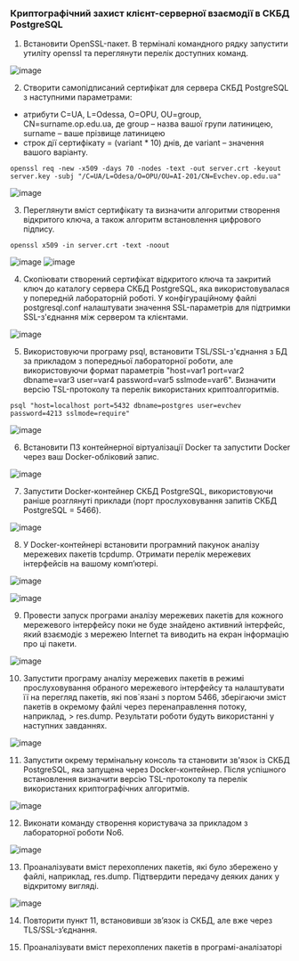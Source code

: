 ### Криптографічний захист клієнт-серверної взаємодії в СКБД PostgreSQL

1. Встановити OpenSSL-пакет. В терміналі командного рядку запустити утиліту openssl та переглянути перелік доступних команд.

![image](https://github.com/user-attachments/assets/61350ba7-8dd7-4831-8aa6-2712d1a8dd34)

2. Створити самопідписаний сертифікат для сервера СКБД PostgreSQL з наступними параметрами:
- атрибути C=UA, L=Odessa, O=OPU, OU=group, CN=surname.op.edu.ua, де group – назва вашої групи латиницею, surname – ваше прізвище латиницею
- строк дії сертифікату = (variant * 10) днів, де variant – значення вашого варіанту.

```
openssl req -new -x509 -days 70 -nodes -text -out server.crt -keyout server.key -subj "/C=UA/L=Odesa/O=OPU/OU=AI-201/CN=Evchev.op.edu.ua"
```

![image](https://github.com/user-attachments/assets/62595d19-b222-4dc7-8fcb-50d885d4b590)

3. Переглянути вміст сертифікату та визначити алгоритми створення відкритого ключа, а також алгоритм встановлення цифрового підпису.

```
openssl x509 -in server.crt -text -noout
```

![image](https://github.com/user-attachments/assets/faaf449f-ae80-4b52-8137-408a73098c0c)
![image](https://github.com/user-attachments/assets/b16e2177-fff9-42d7-acab-578b691ec1fd)

4. Скопіювати створений сертифікат відкритого ключа та закритий ключ до каталогу сервера СКБД PostgreSQL, яка використовувалася у попередній лабораторній роботі. У конфігураційному файлі postgresql.conf налаштувати значення SSL-параметрів для підтримки SSL-з'єднання між сервером та клієнтами.

![image](https://github.com/user-attachments/assets/8bafbd11-147b-4275-9da3-a29e3b6b1633)

5. Використовуючи програму psql, встановити TSL/SSL-з'єднання з БД за прикладом з попередньої лабораторної роботи, але використовуючи формат параметрів "host=var1 port=var2 dbname=var3 user=var4 password=var5 sslmode=var6". Визначити версію TSL-протоколу та перелік використаних криптоалгоритмів.

```
psql "host=localhost port=5432 dbname=postgres user=evchev password=4213 sslmode=require"
```

![image](https://github.com/user-attachments/assets/0e8d974d-d809-4522-afb6-19189c27d13b)

6. Встановити ПЗ контейнерної віртуалізації Docker та запустити Docker через ваш Docker-обліковий запис.

![image](https://github.com/user-attachments/assets/0da2c970-8ea5-40da-a294-0fa5dd8a3665)

7. Запустити Docker-контейнер СКБД PostgreSQL, використовуючи раніше розглянуті приклади (порт прослуховування запитів СКБД PostgreSQL = 5466).

![image](https://github.com/user-attachments/assets/7ae60012-418c-44ed-93ea-cd4b5fdd3f2e)

8. У Docker-контейнері встановити програмний пакунок аналізу мережевих пакетів tcpdump. Отримати перелік мережевих інтерфейсів на вашому комп’ютері.

![image](https://github.com/user-attachments/assets/a70062e6-8529-4a3a-9e55-91f189a13787)

![image](https://github.com/user-attachments/assets/0ec6587c-9565-4c7e-812a-e33e550e9ffa)

9. Провести запуск програми аналізу мережевих пакетів для кожного мережевого інтерфейсу поки не буде знайдено активний інтерфейс, який взаємодіє з мережею Internet та виводить на екран інформацію про ці пакети.

![image](https://github.com/user-attachments/assets/782957e2-9f0e-4220-b159-8fb03ac933a4)

10. Запустити програму аналізу мережевих пакетів в режимі прослуховування обраного мережевого інтерфейсу та налаштувати її на перегляд пакетів, які пов`язані з портом 5466, зберігаючи зміст пакетів в окремому файлі через перенаправлення потоку, наприклад, > res.dump. Результати роботи будуть використанні у наступних завданнях.

![image](https://github.com/user-attachments/assets/0abe0a94-f878-4eeb-a3d1-86dc56498d75)

11. Запустити окрему термінальну консоль та становити зв'язок із СКБД PostgreSQL, яка запущена через Docker-контейнер. Після успішного встановлення визначити версію TSL-протоколу та перелік використаних криптографічних алгоритмів.

![image](https://github.com/user-attachments/assets/f1b54427-977b-4795-a77c-0cb4a00f5058)

12. Виконати команду створення користувача за прикладом з лабораторної роботи No6.

![image](https://github.com/user-attachments/assets/66d42937-e3a9-43fc-9bde-7d60786e3d36)

13. Проаналізувати вміст перехоплених пакетів, які було збережено у файлі, наприклад, res.dump. Підтвердити передачу деяких даних у відкритому вигляді.

![image](https://github.com/user-attachments/assets/ac0bf71b-dec6-4be4-88a8-f377a5e0856c)

14. Повторити пункт 11, встановивши зв’язок із СКБД, але вже через TLS/SSL-з’єднання.



15. Проаналізувати вміст перехоплених пакетів в програмі-аналізаторі
